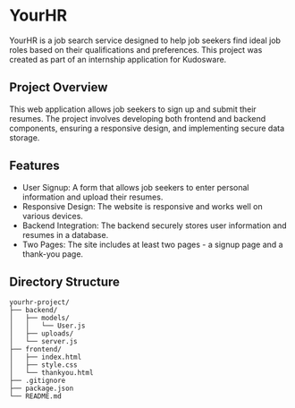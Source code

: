# YourHR

YourHR is a job search service designed to help job seekers find ideal job roles based on their qualifications and preferences. This project was created as part of an internship application for Kudosware.

## Project Overview

This web application allows job seekers to sign up and submit their resumes. The project involves developing both frontend and backend components, ensuring a responsive design, and implementing secure data storage.

## Features

- User Signup: A form that allows job seekers to enter personal information and upload their resumes.
- Responsive Design: The website is responsive and works well on various devices.
- Backend Integration: The backend securely stores user information and resumes in a database.
- Two Pages: The site includes at least two pages - a signup page and a thank-you page.

## Directory Structure

```plaintext
yourhr-project/
├── backend/
│   ├── models/
│   │   └── User.js
│   ├── uploads/
│   └── server.js
├── frontend/
│   ├── index.html
│   ├── style.css
│   └── thankyou.html
├── .gitignore
├── package.json
└── README.md
